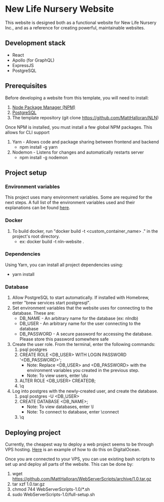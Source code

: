 
# New Life Nursery Website
This website is designed both as a functional website for New Life Nursery Inc., and as a reference for creating powerful, maintainable websites.

## Development stack
* React
* Apollo (for GraphQL)
* ExpressJS
* PostgreSQL

## Prerequisites
Before developing a website from this template, you will need to install:   
1. [Node Package Manager (NPM)](https://www.npmjs.com/get-npm)
2. [PostgreSQL](https://www.postgresql.org/download/)
3. The template repository (git clone https://github.com/MattHalloran/NLN)

Once NPM is installed, you must install a few global NPM packages. This allows for CLI support  
1. Yarn - Allows code and package sharing between frontend and backend  
    - npm install -g yarn
2. Nodemon - Listens for changes and automatically restarts server  
    - npm install -g nodemon

## Project setup
### Environment variables
This project uses many environment variables. Some are required for the next steps. A full list of the environment variables used and their explanations can be found [here](https://github.com/MattHalloran/WebServerScripts/blob/main/variables.sh).
### Docker
1. To build docker, run "docker build -t <custom_container_name> ." in the project's root directory.  
    - ex: docker build -t nln-website .

### Dependencies
Using Yarn, you can install all project dependencies using:  
* yarn install
### Database
1. Allow PostgreSQL to start automatically. If installed with Homebrew, enter "brew services start postgresql".
2. Set environment variables that the website uses for connecting to the database. These are:  
    - DB_NAME - An arbitrary name for the database (ex: nlndb)
    - DB_USER - An arbitrary name for the user connecting to the database
    - DB_PASSWORD - A secure password for accessing the database. Please store this password somewhere safe
3. Create the user role. From the terminal, enter the following commands:
    1. psql postgres
    2. CREATE ROLE <DB_USER> WITH LOGIN PASSWORD '<DB_PASSWORD>';
        * Note: Replace <DB_USER> and <DB_PASSWORD> with the environment variables you created in the previous step.
        * Note: To view users, enter \du
    3. ALTER ROLE <DB_USER> CREATEDB;
    4. \q
4. Log into postgres with the newly-created user, and create the database.
    1. psql postgres -U <DB_USER>
    2. CREATE DATABASE <DB_NAME>;
        * Note: To view databases, enter \l
        * Note: To connect to database, enter \connect
    3. \q


## Deploying project
Currently, the cheapest way to deploy a web project seems to be through VPS hosting. [Here](https://www.digitalocean.com/community/tutorials/how-to-set-up-an-ubuntu-20-04-server-on-a-digitalocean-droplet) is an example of how to do this on DigitalOcean.

Once you are connected to your VPS, you can use existing bash scripts to set up and deploy all parts of the website. This can be done by:  
1. wget https://github.com/MattHalloran/WebServerScripts/archive/1.0.tar.gz
2. tar xzf 1.0.tar.gz
3. chmod 744 WebServerScripts-1.0/*.sh
4. sudo WebServerScripts-1.0/full-setup.sh
